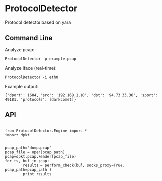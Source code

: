 # ProtocolDetector

Protocol detector based on yara


## Command Line


Analyze pcap:
```
ProtocolDetector -p example.pcap
```

Analyze iface (real-time):
```
ProtocolDetector -i eth0
```

Example output:

```
{'dport': 1604, 'src': '192.168.1.10', 'dst': '94.73.33.36', 'sport': 49181, 'protocols': [darkcomet]}
```


## API

```

from ProtocolDetector.Engine import *
import dpkt


pcap_path='dump.pcap'
pcap_file = open(pcap_path)
pcap=dpkt.pcap.Reader(pcap_file)
for ts, buf in pcap:
        results = perform_check(buf, socks_proxy=True, pcap_path=pcap_path )
        print results
```



